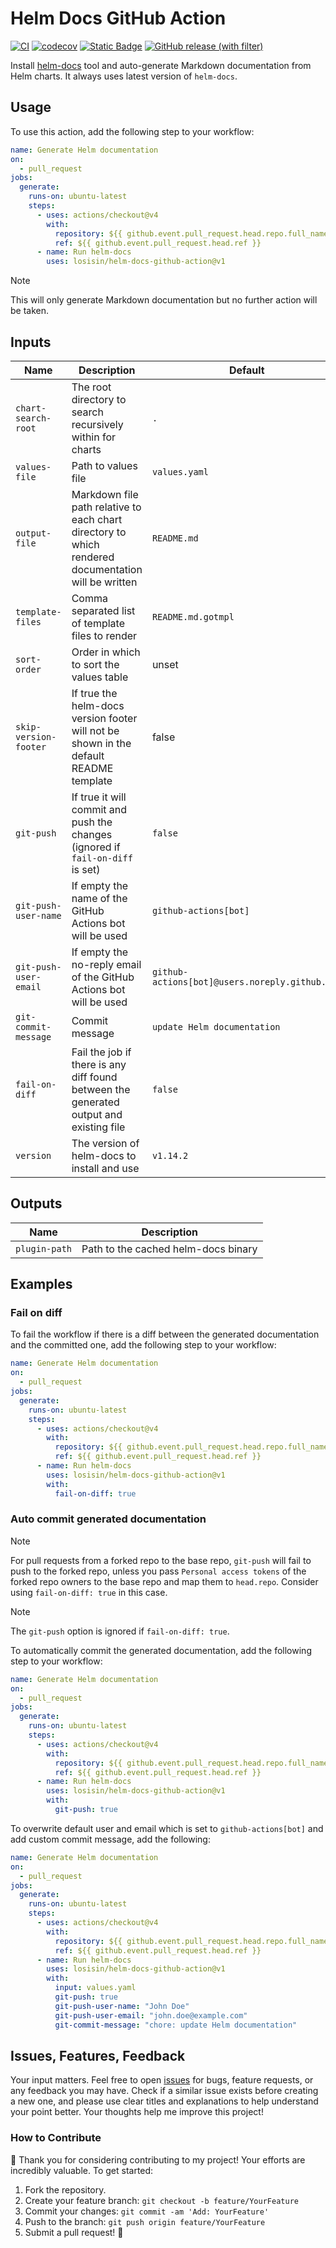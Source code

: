 # Helm Docs GitHub Action

[![CI](https://github.com/losisin/helm-docs-github-action/actions/workflows/ci.yaml/badge.svg?branch=main)](https://github.com/losisin/helm-docs-github-action/actions/workflows/ci.yaml)
[![codecov](https://codecov.io/gh/losisin/helm-docs-github-action/graph/badge.svg?token=0QQVCFJH84)](https://codecov.io/gh/losisin/helm-docs-github-action)
[![Static Badge](https://img.shields.io/badge/licence%20-%20MIT-green)](https://github.com/losisin/helm-docs-github-action/blob/main/LICENSE)
[![GitHub release (with filter)](https://img.shields.io/github/v/release/losisin/helm-docs-github-action)](https://github.com/losisin/helm-docs-github-action/releases)

Install [helm-docs](https://github.com/norwoodj/helm-docs) tool and auto-generate Markdown documentation from Helm charts. It always uses latest version of `helm-docs`.

## Usage

To use this action, add the following step to your workflow:

```yaml
name: Generate Helm documentation
on:
  - pull_request
jobs:
  generate:
    runs-on: ubuntu-latest
    steps:
      - uses: actions/checkout@v4
        with:
          repository: ${{ github.event.pull_request.head.repo.full_name }}
          ref: ${{ github.event.pull_request.head.ref }}
      - name: Run helm-docs
        uses: losisin/helm-docs-github-action@v1
```

> [!NOTE]
> This will only generate Markdown documentation but no further action will be taken.

## Inputs

| Name | Description | Default | Required |
|------|-------------|---------|----------|
| `chart-search-root` | The root directory to search recursively within for charts | `.` | false |
| `values-file` | Path to values file | `values.yaml` | false |
| `output-file` | Markdown file path relative to each chart directory to which rendered documentation will be written | `README.md` | false |
| `template-files` | Comma separated list of template files to render | `README.md.gotmpl` | false |
| `sort-order` | Order in which to sort the values table | unset | false |
| `skip-version-footer` | If true the helm-docs version footer will not be shown in the default README template | false | false |
| `git-push` | If true it will commit and push the changes (ignored if `fail-on-diff` is set) | `false` | false |
| `git-push-user-name` | If empty the name of the GitHub Actions bot will be used | `github-actions[bot]` | false |
| `git-push-user-email` | If empty the no-reply email of the GitHub Actions bot will be used | `github-actions[bot]@users.noreply.github.com` | false |
| `git-commit-message` | Commit message | `update Helm documentation` | false |
| `fail-on-diff` | Fail the job if there is any diff found between the generated output and existing file | `false` | false |
| `version` | The version of helm-docs to install and use | `v1.14.2` | false |

## Outputs

| Name | Description |
|------|-------------|
| `plugin-path` | Path to the cached helm-docs binary |

## Examples

### Fail on diff

To fail the workflow if there is a diff between the generated documentation and the committed one, add the following step to your workflow:

```yaml
name: Generate Helm documentation
on:
  - pull_request
jobs:
  generate:
    runs-on: ubuntu-latest
    steps:
      - uses: actions/checkout@v4
        with:
          repository: ${{ github.event.pull_request.head.repo.full_name }}
          ref: ${{ github.event.pull_request.head.ref }}
      - name: Run helm-docs
        uses: losisin/helm-docs-github-action@v1
        with:
          fail-on-diff: true
```


### Auto commit generated documentation

> [!NOTE]
> For pull requests from a forked repo to the base repo,
> `git-push` will fail to push to the forked repo,
> unless you pass `Personal access tokens` of the forked repo owners
> to the base repo and map them to `head.repo`.
> Consider using `fail-on-diff: true` in this case.

> [!NOTE]
> The `git-push` option is ignored if `fail-on-diff: true`.

To automatically commit the generated documentation, add the following step to your workflow:

```yaml
name: Generate Helm documentation
on:
  - pull_request
jobs:
  generate:
    runs-on: ubuntu-latest
    steps:
      - uses: actions/checkout@v4
        with:
          repository: ${{ github.event.pull_request.head.repo.full_name }}
          ref: ${{ github.event.pull_request.head.ref }}
      - name: Run helm-docs
        uses: losisin/helm-docs-github-action@v1
        with:
          git-push: true
```

To overwrite default user and email which is set to `github-actions[bot]` and add custom commit message, add the following:

```yaml
name: Generate Helm documentation
on:
  - pull_request
jobs:
  generate:
    runs-on: ubuntu-latest
    steps:
      - uses: actions/checkout@v4
        with:
          repository: ${{ github.event.pull_request.head.repo.full_name }}
          ref: ${{ github.event.pull_request.head.ref }}
      - name: Run helm-docs
        uses: losisin/helm-docs-github-action@v1
        with:
          input: values.yaml
          git-push: true
          git-push-user-name: "John Doe"
          git-push-user-email: "john.doe@example.com"
          git-commit-message: "chore: update Helm documentation"
```

## Issues, Features, Feedback

Your input matters. Feel free to open [issues](https://github.com/losisin/helm-docs-github-action/issues) for bugs, feature requests, or any feedback you may have. Check if a similar issue exists before creating a new one, and please use clear titles and explanations to help understand your point better. Your thoughts help me improve this project!

### How to Contribute

🌟 Thank you for considering contributing to my project! Your efforts are incredibly valuable. To get started:

1. Fork the repository.
2. Create your feature branch: `git checkout -b feature/YourFeature`
3. Commit your changes: `git commit -am 'Add: YourFeature'`
4. Push to the branch: `git push origin feature/YourFeature`
5. Submit a pull request! 🚀
